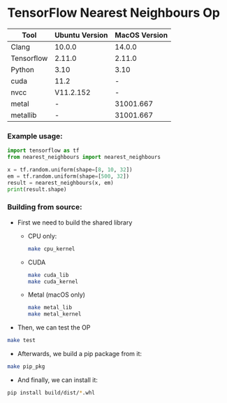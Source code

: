 # TensorFlow Nearest Neighbours Op


| Tool       | Ubuntu Version | MacOS Version |
|------------|----------------|---------------|
| Clang      | 10.0.0         | 14.0.0        |
| Tensorflow | 2.11.0         | 2.11.0        |
| Python     | 3.10           | 3.10          |
| cuda       | 11.2           | -             | 
| nvcc       | V11.2.152      | -             | 
| metal      | -              | 31001.667     | 
| metallib   | -              | 31001.667     |                                             

### Example usage:

```python
import tensorflow as tf
from nearest_neighbours import nearest_neighbours

x = tf.random.uniform(shape=[8, 10, 32])
em = tf.random.uniform(shape=[500, 32])
result = nearest_neighbours(x, em)
print(result.shape)
```

### Building from source:
- First we need to build the shared library
  - CPU only:
    ```bash
    make cpu_kernel
    ```
  - CUDA 
    ```bash
    make cuda_lib
    make cuda_kernel
    ```
  - Metal (macOS only)
    ```bash
    make metal_lib
    make metal_kernel
    ```
    
- Then, we can test the OP
```bash
make test
```
- Afterwards, we build a pip package from it:
```bash
make pip_pkg
```
- And finally, we can install it: 
```bash
pip install build/dist/*.whl 
```